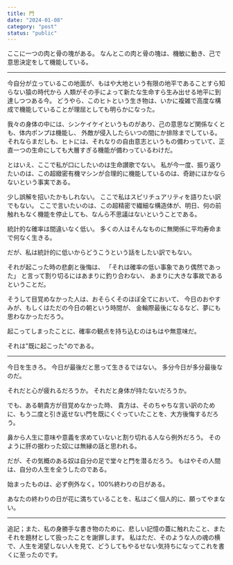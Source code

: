 ```yaml
---
title: 門
date: "2024-01-08"
category: "post"
status: "public"
---
```


ここに一つの肉と骨の塊がある。
なんとこの肉と骨の塊は、機敏に動き、己で意思決定をして機能している。

***

今自分が立っているこの地面が、もはや大地という有限の地平であることすら知らない猿の時代から
人類がその手によって新たな生命すら生み出せる地平に到達しつつある今。
どうやら、このヒトという生き物は、いかに複雑で高度な構成で機能していることが理屈としても明らかになった。

我々の身体の中には、シンケイケイというものがあり、己の意思など関係なくとも、体内ポンプは機能し、
外敵が侵入したらいつの間にか排除までしている。
それならまだしも、ヒトには、それなりの自由意志というもの備わっていて、正直一つの生命にしても大層すぎる機能が備わっているわけだ。

とはいえ、ここで私が口にしたいのは生命讃歌でない。
私が今一度、振り返りたいのは、この超緻密有機マシンが合理的に機能しているのは、奇跡にほかならないという事実である。

少し誤解を招いたかもしれない。
ここで私はスピリチュアリティを語りたい訳でもない。
ここで言いたいのは、この超精密で繊細な構造体が、明日、何の前触れもなく機能を停止しても、なんら不思議はないということである。


統計的な確率は間違いなく低い。
多くの人はそんなものに無関係に平均寿命まで何なく生きる。

だが、私は統計的に低いからどうこうという話をしたい訳でもない。

それが起こった時の悲劇と後悔は、
「それは確率の低い事象であり偶然であった」
と言って割り切るにはあまりに釣り合わない、
あまりに大きな事故であるということだ。

そうして目覚めなかった人は、おそらくそのほぼ全てにおいて、
今日のおやすみが、もしくはただの今日の朝という時間が、
金輪際最後になるなど、夢にも思わなかっただろう。

起こってしまったことに、確率の観点を持ち込むのはもはや無意味だ。

それは"既に起こった"のである。


***


今日を生きろ。
今日が最後だと思って生きるではない。
多分今日が多分最後なのだ。

それだと心が疲れるだろうか。
それだと身体が持たないだろうか。

でも、ある朝貴方が目覚めなかった時、
貴方は、そのちゃちな言い訳のために、もう二度と引き返せない門を既にくぐっていたことを、大方後悔するだろう。

鼻から人生に意味や意義を求めていないと割り切れる人なら例外だろう。
そのように肝の据わった奴には無縁の話と思われる。

だが、その気概のある奴は自分の足で堂々と門を潜るだろう。
もはやその人間は、自分の人生を全うしたのである。

始まったものは、必ず例外なく。100%終わりの日がある。

あなたの終わりの日が花に満ちていることを、私はごく個人的に、願ってやまない。


***


追記；また、私の身勝手な書き物のために、悲しい記憶の蓋に触れたこと、またそれを題材として扱ったことを謝罪します。
私はただ、そのような人の魂の横で、人生を渇望しない人を見て、どうしてもやるせない気持ちになってこれを書くに至ったのです。
